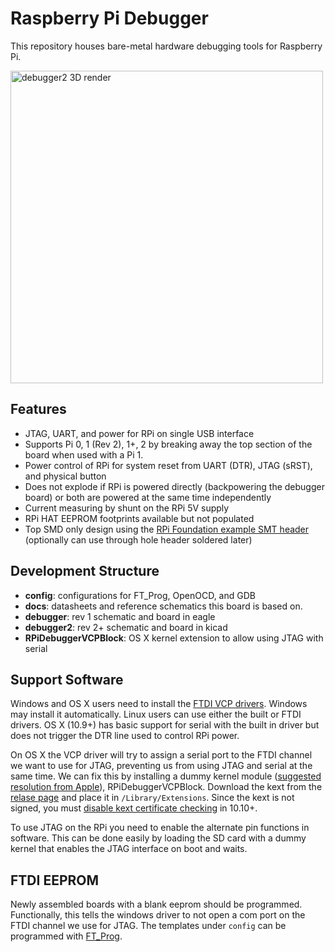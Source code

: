 Raspberry Pi Debugger
=====================

This repository houses bare-metal hardware debugging tools for Raspberry Pi.

<img width="500px" src="https://cloud.githubusercontent.com/assets/2886013/15521570/8973c126-21da-11e6-9908-7b48c57ad8d2.png" alt="debugger2 3D render"></img>

## Features

* JTAG, UART, and power for RPi on single USB interface
* Supports Pi 0, 1 (Rev 2), 1+, 2 by breaking away the top section of the board when used with a Pi 1.
* Power control of RPi for system reset from UART (DTR), JTAG (sRST), and physical button
* Does not explode if RPi is powered directly (backpowering the debugger board) or both are powered at the same time independently
* Current measuring by shunt on the RPi 5V supply
* RPi HAT EEPROM footprints available but not populated
* Top SMD only design using the [RPi Foundation example SMT header](https://www.raspberrypi.org/blog/introducing-raspberry-pi-hats/) (optionally can use through hole header soldered later)

## Development Structure

* **config**: configurations for FT_Prog, OpenOCD, and GDB
* **docs**: datasheets and reference schematics this board is based on.
* **debugger**: rev 1 schematic and board in eagle
* **debugger2**: rev 2+ schematic and board in kicad
* **RPiDebuggerVCPBlock**: OS X kernel extension to allow using JTAG with serial

## Support Software

Windows and OS X users need to install the [FTDI VCP drivers](http://www.ftdichip.com/Drivers/VCP.htm). Windows may install it automatically. Linux users can use either the built or FTDI drivers. OS X (10.9+) has basic support for serial with the built in driver but does not trigger the DTR line used to control RPi power.

On OS X the VCP driver will try to assign a serial port to the FTDI channel we want to use for JTAG, preventing us from using JTAG and serial at the same time. We can fix this by installing a dummy kernel module ([suggested resolution from Apple](https://developer.apple.com/library/mac/technotes/tn2315/_index.html)), RPiDebuggerVCPBlock. Download the kext from the [relase page](https://github.com/ihartwig/raspberrypi-debugger/releases) and place it in `/Library/Extensions`. Since the kext is not signed, you must [disable kext certificate checking](http://apple.stackexchange.com/questions/163059/how-can-i-disable-kext-signing-in-mac-os-x-10-10-yosemite) in 10.10+.

To use JTAG on the RPi you need to enable the alternate pin functions in software. This can be done easily by loading the SD card with a dummy kernel that enables the JTAG interface on boot and waits.

## FTDI EEPROM

Newly assembled boards with a blank eeprom should be programmed. Functionally, this tells the windows driver to not open a com port on the FTDI channel we use for JTAG. The templates under `config` can be programmed with [FT_Prog](http://www.ftdichip.com/Support/Utilities.htm#FT_PROG).

